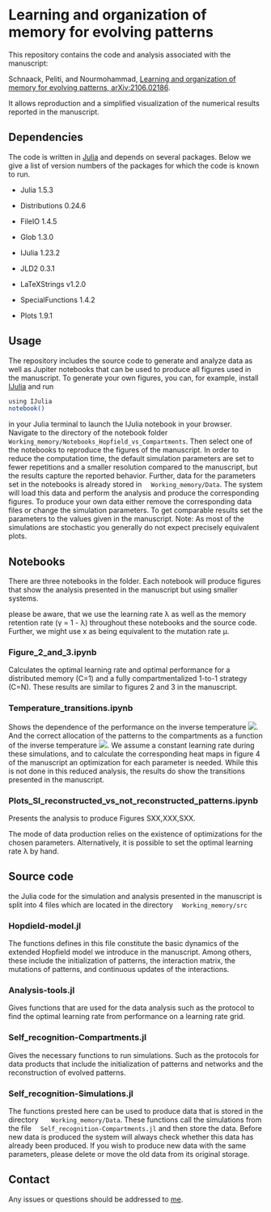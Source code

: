 #  Learning and organization of memory for evolving patterns

This repository contains the code and analysis associated with the manuscript:

Schnaack, Peliti, and Nourmohammad, [Learning and organization of memory for evolving patterns, arXiv:2106.02186](https://arxiv.org/abs/2106.02186).

It allows reproduction and a simplified visualization of the numerical results reported in the manuscript.

## Dependencies

The code is written in [Julia](https://julialang.org) and depends on several packages. Below we give a list of version numbers of the packages for which the code is known to run.
- Julia 1.5.3

- Distributions 0.24.6
- FileIO 1.4.5
- Glob 1.3.0
- IJulia 1.23.2
- JLD2 0.3.1
- LaTeXStrings v1.2.0
- SpecialFunctions 1.4.2
- Plots 1.9.1

## Usage

The repository includes the source code to generate and analyze data as well as Jupiter notebooks that can be used to produce all figures used in the manuscript. To generate your own figures, you can, for example, install [IJulia](https://github.com/JuliaLang/IJulia.jl) and run
```bash
using IJulia
notebook()
```
in your Julia terminal to launch the IJulia notebook in your browser. Navigate to the directory of the notebook folder ```   Working_memory/Notebooks_Hopfield_vs_Compartments ```. Then select one of the notebooks to reproduce the figures of the manuscript.
In order to reduce the computation time, the default simulation parameters are set to fewer repetitions and a smaller resolution compared to the manuscript, but the results capture the reported behavior. Further, data for the parameters set in the notebooks is already stored in ```   Working_memory/Data ```. The system will load this data and perform the analysis and produce the corresponding figures. To produce your own data either remove the corresponding data files or change the simulation parameters.
To get comparable results set the parameters to the values given in the manuscript. Note: As most of the simulations are stochastic you generally do not expect precisely equivalent plots.


## Notebooks

There are three notebooks in the folder.  Each notebook will produce figures that show the analysis presented in the manuscript but using smaller systems.


please be aware, that we use the learning rate λ as well as the memory retention rate (γ = 1 - λ) throughout these notebooks and the source code. Further, we might use x as being equivalent to the mutation rate μ.

### Figure_2_and_3.ipynb

Calculates the optimal learning rate and optimal performance for a distributed memory (C=1) and a fully compartmentalized 1-to-1 strategy (C=N). These results are similar to figures 2 and 3 in the manuscript.

### Temperature_transitions.ipynb

Shows the dependence of the performance on the inverse temperature <img src="https://render.githubusercontent.com/render/math?math=\beta_{\rm H}">. And the correct allocation of the patterns to the compartments as a function of the inverse temperature <img src="https://render.githubusercontent.com/render/math?math=\beta_{\rm S}">.
We assume a constant learning rate during these simulations, and to calculate the corresponding heat maps in figure 4 of the manuscript an optimization for each parameter is needed. While this is not done in this reduced analysis, the results do show the transitions presented in the manuscript.

###  Plots_SI_reconstructed_vs_not_reconstructed_patterns.ipynb
Presents the analysis to produce Figures SXX,XXX,SXX.

The mode of data production relies on the existence of optimizations for the chosen parameters. Alternatively, it is possible to set the optimal learning rate λ by hand.


## Source code

the Julia code for the simulation and analysis presented in the manuscript is split into 4 files which are located in the directory ```  Working_memory/src```

### Hopdield-model.jl

The functions defines in this file constitute the basic dynamics of the extended Hopfield model we introduce in the manuscript. Among others, these include the initialization of patterns, the interaction matrix, the mutations of patterns, and continuous updates of the interactions.

### Analysis-tools.jl

Gives functions that are used for the data analysis such as the protocol to find the optimal learning rate from performance on a learning rate grid.


### Self_recognition-Compartments.jl


Gives the necessary functions to run simulations. Such as the protocols for data products that include the initialization of patterns and networks and the reconstruction of evolved patterns.


### Self_recognition-Simulations.jl


The functions prested here can be used to produce data that is stored in the directory ```   Working_memory/Data```. These functions call the simulations from the file ```  Self_recognition-Compartments.jl``` and then store the data. Before new data is produced the system will always check whether this data has already been produced. If you wish to produce new data with the same parameters, please delete or move the old data from its original storage.


## Contact

Any issues or questions should be addressed to [me](mailto:oskar.schnaack@ds.mpg.de).
